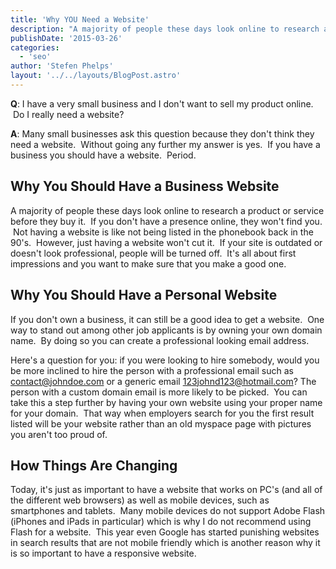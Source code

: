 ```yaml
---
title: 'Why YOU Need a Website'
description: "A majority of people these days look online to research a product or service before they buy it.  If you don't have a presence online, they won't find you.  Not having a website is like not being listed in the phonebook back in the 90's.  However, just having a website won't cut it."
publishDate: '2015-03-26'
categories:
  - 'seo'
author: 'Stefen Phelps'
layout: '../../layouts/BlogPost.astro'
---
```


**Q**: I have a very small business and I don't want to sell my product online.  Do I really need a website?

**A**: Many small businesses ask this question because they don't think they need a website.  Without going any further my answer is yes.  If you have a business you should have a website.  Period.

## Why You Should Have a Business Website

A majority of people these days look online to research a product or service before they buy it.  If you don't have a presence online, they won't find you.  Not having a website is like not being listed in the phonebook back in the 90's.  However, just having a website won't cut it.  If your site is outdated or doesn't look professional, people will be turned off.  It's all about first impressions and you want to make sure that you make a good one.

## Why You Should Have a Personal Website

If you don't own a business, it can still be a good idea to get a website.  One way to stand out among other job applicants is by owning your own domain name.  By doing so you can create a professional looking email address.

Here's a question for you: if you were looking to hire somebody, would you be more inclined to hire the person with a professional email such as contact@johndoe.com or a generic email 123johnd123@hotmail.com? The person with a custom domain email is more likely to be picked.  You can take this a step further by having your own website using your proper name for your domain.  That way when employers search for you the first result listed will be your website rather than an old myspace page with pictures you aren't too proud of.

## How Things Are Changing

Today, it's just as important to have a website that works on PC's (and all of the different web browsers) as well as mobile devices, such as smartphones and tablets.  Many mobile devices do not support Adobe Flash (iPhones and iPads in particular) which is why I do not recommend using Flash for a website.  This year even Google has started punishing websites in search results that are not mobile friendly which is another reason why it is so important to have a responsive website.
